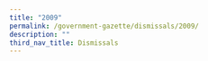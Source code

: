 ```yaml
---
title: "2009"
permalink: /government-gazette/dismissals/2009/
description: ""
third_nav_title: Dismissals
---
```

